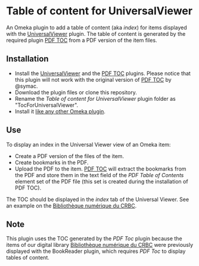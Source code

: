# Table of content for UniversalViewer
An Omeka plugin to add a table of content (aka _index_) for items displayed with the [UniversalViewer](https://github.com/Daniel-KM/Omeka-plugin-UniversalViewer) plugin. The table of content is generated by the required plugin [PDF TOC](https://github.com/JBPressac/Plugin-PdfToc) from a PDF version of the item files. 

Installation
------------

- Install the [UniversalViewer](https://github.com/Daniel-KM/Omeka-plugin-UniversalViewer) and the [PDF TOC](https://github.com/JBPressac/Plugin-PdfToc) plugins. Please notice that this plugin will not work with the original version of [PDF TOC](https://github.com/symac/Plugin-PdfToc) by @symac.
- Download the plugin files or clone this repository.
- Rename the _Table of content for UniversalViewer_ plugin folder as "TocForUniversalViewer".
- Install it [like any other Omeka plugin](https://omeka.org/classic/docs/Admin/Adding_and_Managing_Plugins/).

Use
---
To display an index in the Universal Viewer view of an Omeka item:
- Create a PDF version of the files of the item. 
- Create bookmarks in the PDF. 
- Upload the PDF to the item. [PDF TOC](https://github.com/JBPressac/Plugin-PdfToc) will extract the bookmarks from the PDF and store them in the text field of the _PDF Table of Contents_ element set of the PDF file (this set is created during the installation of PDF TOC).

The TOC should be displayed in the _index_ tab of the Universal Viewer. See an example on the [Bibliothèque numérique du CRBC](http://bibnumcrbc.huma-num.fr/document/24).

Note
----
This plugin uses the TOC generated by the _PDF Toc_ plugin because the items of our digital library [Bibliothèque numérique du CRBC](http://bibnumcrbc.huma-num.fr) were previously displayed with the BookReader plugin, which requires _PDF Toc_ to display tables of content.

